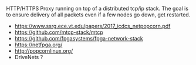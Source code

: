 HTTP/HTTPS Proxy running on top of a distributed tcp/ip stack.
The goal is to ensure delivery of all packets even if a few nodes go down, get restarted.


* https://www.ssrg.ece.vt.edu/papers/2017_icdcs_netpopcorn.pdf
* https://github.com/mtcp-stack/mtcp
* https://github.com/fpgasystems/fpga-network-stack
* https://netfpga.org/
* http://popcornlinux.org/
* DriveNets ?

